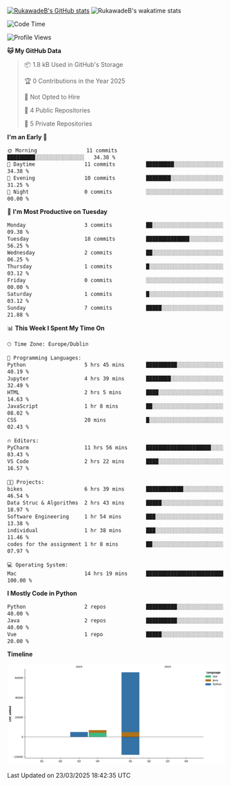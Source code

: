 
[![RukawadeB's GitHub stats](https://github-readme-stats.vercel.app/api?username=RukawadeB&hide=prs&show_icons=true&theme=omni)](https://github.com/anuraghazra/github-readme-stats)
![RukawadeB's wakatime stats](https://github-readme-stats.vercel.app/api/wakatime?username=RukawadeB)

<!--START_SECTION:waka-->
![Code Time](http://img.shields.io/badge/Code%20Time-361%20hrs%2055%20mins-blue)

![Profile Views](http://img.shields.io/badge/Profile%20Views-3-blue)

**🐱 My GitHub Data** 

> 📦 1.8 kB Used in GitHub's Storage 
 > 
> 🏆 0 Contributions in the Year 2025
 > 
> 🚫 Not Opted to Hire
 > 
> 📜 4 Public Repositories 
 > 
> 🔑 5 Private Repositories 
 > 
**I'm an Early 🐤** 

```text
🌞 Morning                11 commits          █████████░░░░░░░░░░░░░░░░   34.38 % 
🌆 Daytime                11 commits          █████████░░░░░░░░░░░░░░░░   34.38 % 
🌃 Evening                10 commits          ████████░░░░░░░░░░░░░░░░░   31.25 % 
🌙 Night                  0 commits           ░░░░░░░░░░░░░░░░░░░░░░░░░   00.00 % 
```
📅 **I'm Most Productive on Tuesday** 

```text
Monday                   3 commits           ██░░░░░░░░░░░░░░░░░░░░░░░   09.38 % 
Tuesday                  18 commits          ██████████████░░░░░░░░░░░   56.25 % 
Wednesday                2 commits           ██░░░░░░░░░░░░░░░░░░░░░░░   06.25 % 
Thursday                 1 commits           █░░░░░░░░░░░░░░░░░░░░░░░░   03.12 % 
Friday                   0 commits           ░░░░░░░░░░░░░░░░░░░░░░░░░   00.00 % 
Saturday                 1 commits           █░░░░░░░░░░░░░░░░░░░░░░░░   03.12 % 
Sunday                   7 commits           █████░░░░░░░░░░░░░░░░░░░░   21.88 % 
```


📊 **This Week I Spent My Time On** 

```text
🕑︎ Time Zone: Europe/Dublin

💬 Programming Languages: 
Python                   5 hrs 45 mins       ██████████░░░░░░░░░░░░░░░   40.19 % 
Jupyter                  4 hrs 39 mins       ████████░░░░░░░░░░░░░░░░░   32.49 % 
HTML                     2 hrs 5 mins        ████░░░░░░░░░░░░░░░░░░░░░   14.63 % 
JavaScript               1 hr 8 mins         ██░░░░░░░░░░░░░░░░░░░░░░░   08.02 % 
CSS                      20 mins             █░░░░░░░░░░░░░░░░░░░░░░░░   02.43 % 

🔥 Editors: 
PyCharm                  11 hrs 56 mins      █████████████████████░░░░   83.43 % 
VS Code                  2 hrs 22 mins       ████░░░░░░░░░░░░░░░░░░░░░   16.57 % 

🐱‍💻 Projects: 
bikes                    6 hrs 39 mins       ████████████░░░░░░░░░░░░░   46.54 % 
Data Struc & Algorithms  2 hrs 43 mins       █████░░░░░░░░░░░░░░░░░░░░   18.97 % 
Software Engineering     1 hr 54 mins        ███░░░░░░░░░░░░░░░░░░░░░░   13.38 % 
individual               1 hr 38 mins        ███░░░░░░░░░░░░░░░░░░░░░░   11.46 % 
codes for the assignment 1 hr 8 mins         ██░░░░░░░░░░░░░░░░░░░░░░░   07.97 % 

💻 Operating System: 
Mac                      14 hrs 19 mins      █████████████████████████   100.00 % 
```

**I Mostly Code in Python** 

```text
Python                   2 repos             ██████████░░░░░░░░░░░░░░░   40.00 % 
Java                     2 repos             ██████████░░░░░░░░░░░░░░░   40.00 % 
Vue                      1 repo              █████░░░░░░░░░░░░░░░░░░░░   20.00 % 
```



**Timeline**

![Lines of Code chart](https://raw.githubusercontent.com/RukawadeB/RukawadeB/main/assets/bar_graph.png)


 Last Updated on 23/03/2025 18:42:35 UTC
<!--END_SECTION:waka-->



